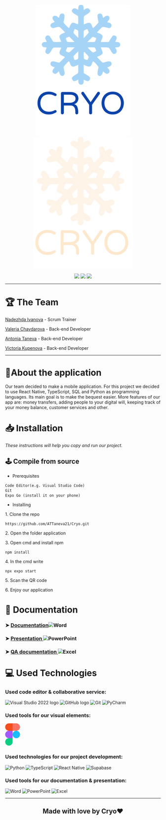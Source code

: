 <p align = "center">
  <img src="https://github.com/ATTaneva21/Cryo/blob/main/documentation/images/dark_logo.svg#gh-light-mode-only" height="425" wight = "300" text-align="center">
  <img src="https://github.com/ATTaneva21/Cryo/blob/main/documentation/images/light_logo.svg#gh-dark-mode-only" height="425" wight = "300" text-align="center">
</p>
<div align = "center">
   <img src = "https://img.shields.io/github/repo-size/ATTaneva21/Cryo?style=for-the-badge&color=blue">
   <img src = "https://img.shields.io/github/directory-file-count/ATTaneva21/Cryo?style=for-the-badge&color=red">
   <img src = "https://img.shields.io/github/issues-closed/ATTaneva21/Cryo?style=for-the-badge&color=green">
</div>

<hr>

# 🏆 The Team

<p><a href="https://github.com/NTIvanova21">Nadezhda Ivanova</a> - Scrum Trainer</p>
<p><a href="https://github.com/VDChavdarova21">Valeria Chavdarova</a> - Back-end Developer</p>
<p><a href="https://github.com/ATTaneva21">Antonia Taneva</a> - Back-end Developer</p>
<p><a href="https://github.com/VGKupenova21 ">Victoria Kupenova</a> - Back-end Developer</p>

<hr>


# 📖About the application

<p> Our team decided to make a mobile application. For this project we decided to use React Native, TypeScript, SQL and Python as programming languages. Its main goal is to make the bequest easier. More features of our app are: money transfers, adding people to your digital will, keeping track of your money balance, customer services and other.

# 📥 Installation
<p><i>These instructions will help you copy and run our project.</i></p>

## 🕹️ Compile from source
- <p>Prerequisites</p>
```
Code Editor(e.g. Visual Studio Code)
Git
Expo Go (install it on your phone)
```

- <p>Installing<p>
<p>1. Clone the repo</p>

```
https://github.com/ATTaneva21/Cryo.git
```
<p>2. Open the folder application</p>
<p>3. Open cmd and install npm</p>

```
npm install
```
<p>4. In the cmd write</p>

```
npx expo start
```
<p>5. Scan the QR code</p>
<p>6. Enjoy our application</p>

# 📄 Documentation
### ➤ <a href="https://minedusci-my.sharepoint.com/:w:/g/personal/ni01798012_edu_mon_bg/EQEo_pt8bY5Gj4Q5NCDPuJIBeHBggdc7nL1IIL_42j-ltA?e=FfHSDt">Documentation</a><img src="https://cdn.worldvectorlogo.com/logos/word-1.svg" alt="Word" width="30" height="20"/> 
### ➤ <a href="https://minedusci-my.sharepoint.com/:p:/g/personal/ni01798012_edu_mon_bg/EaAF_854UvdNvkWB0o-0aXEBuGq4KzOCLcP73ozkRyLTLA?e=HOtmpO">Presentation </a><img src="https://cdn.worldvectorlogo.com/logos/powerpoint-2.svg" alt="PowerPoint" width="30" height="20"/>
### ➤ <a href="https://minedusci-my.sharepoint.com/:x:/g/personal/ni01798012_edu_mon_bg/EUxfUi0A8ChAlEUOacsBDWsBGghjQ7e840ucvHobYmbRZQ?e=qVPUnY">QA documentation </a><img src="https://cdn.worldvectorlogo.com/logos/excel-4.svg" alt="Excel" width="30" height="20"/>



# 💻 Used Technologies
### Used code editor & collaborative service: 
<p align="left">
  <p>
    <img src="https://cdn.worldvectorlogo.com/logos/visual-studio-code-1-1.svg" alt="Visual Studio 2022 logo" width=48px>
    <img src="https://cdn.worldvectorlogo.com/logos/github-icon-2.svg" alt="GitHub logo" width=48px>
    <img src="https://cdn.worldvectorlogo.com/logos/git-bash.svg" alt="Git" width=48px>
    <img src="https://cdn.worldvectorlogo.com/logos/pycharmedu-icon.svg" alt="PyCharm" width=48px>
  </p>
</p>

### Used tools for our visual elements:
<p align="left">
    <img src="https://github.com/ATTaneva21/Cryo/blob/main/documentation/images/figma_logo.svg" alt="Figma logo" width=48px/>
</p>


### Used technologies for our project development:
<p align="left">
    <p>
    <img src="https://cdn.worldvectorlogo.com/logos/python-5.svg" alt="Python" width=48px>
    <img src="https://cdn.worldvectorlogo.com/logos/typescript.svg" alt="TypeScript" width=48px>
    <img src="https://cdn.worldvectorlogo.com/logos/react-native-1.svg" alt="React Native" width=48px>
    <img src="https://www.vectorlogo.zone/logos/supabase/supabase-icon.svg" alt="Supabase" width=48px>
    </p>
</p>


### Used tools for our documentation & presentation:
<p align="left">
    <p>
    <img src="https://cdn.worldvectorlogo.com/logos/word-1.svg" alt="Word" width=48px>
    <img src="https://cdn.worldvectorlogo.com/logos/powerpoint-2.svg" alt="PowerPoint" width=48px>
    <img src="https://cdn.worldvectorlogo.com/logos/excel-4.svg" alt="Excel" width=48px>
    </p>
</p>

<hr>

## <p align="center">Made with love by Cryo❤️</p></h2>

